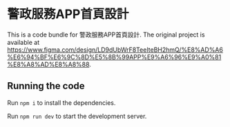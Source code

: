
  # 警政服務APP首頁設計

  This is a code bundle for 警政服務APP首頁設計. The original project is available at https://www.figma.com/design/LD9dUbWrF8TeeIteBH2hmQ/%E8%AD%A6%E6%94%BF%E6%9C%8D%E5%8B%99APP%E9%A6%96%E9%A0%81%E8%A8%AD%E8%A8%88.

  ## Running the code

  Run `npm i` to install the dependencies.

  Run `npm run dev` to start the development server.
  